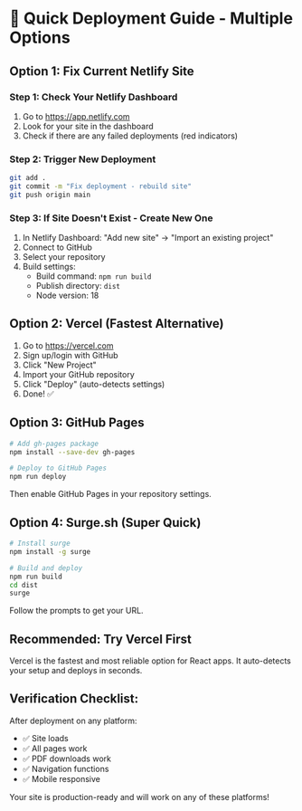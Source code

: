 # 🚀 Quick Deployment Guide - Multiple Options

## Option 1: Fix Current Netlify Site

### Step 1: Check Your Netlify Dashboard
1. Go to https://app.netlify.com
2. Look for your site in the dashboard
3. Check if there are any failed deployments (red indicators)

### Step 2: Trigger New Deployment
```bash
git add .
git commit -m "Fix deployment - rebuild site"
git push origin main
```

### Step 3: If Site Doesn't Exist - Create New One
1. In Netlify Dashboard: "Add new site" → "Import an existing project"
2. Connect to GitHub
3. Select your repository
4. Build settings:
   - Build command: `npm run build`
   - Publish directory: `dist`
   - Node version: 18

## Option 2: Vercel (Fastest Alternative)

1. Go to https://vercel.com
2. Sign up/login with GitHub
3. Click "New Project"
4. Import your GitHub repository
5. Click "Deploy" (auto-detects settings)
6. Done! ✅

## Option 3: GitHub Pages

```bash
# Add gh-pages package
npm install --save-dev gh-pages

# Deploy to GitHub Pages
npm run deploy
```

Then enable GitHub Pages in your repository settings.

## Option 4: Surge.sh (Super Quick)

```bash
# Install surge
npm install -g surge

# Build and deploy
npm run build
cd dist
surge
```

Follow the prompts to get your URL.

## Recommended: Try Vercel First
Vercel is the fastest and most reliable option for React apps. It auto-detects your setup and deploys in seconds.

## Verification Checklist:
After deployment on any platform:
- ✅ Site loads
- ✅ All pages work
- ✅ PDF downloads work
- ✅ Navigation functions
- ✅ Mobile responsive

Your site is production-ready and will work on any of these platforms!